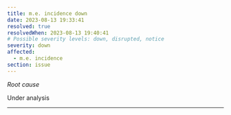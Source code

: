 ```yaml
---
title: m.e. incidence down
date: 2023-08-13 19:33:41
resolved: true
resolvedWhen: 2023-08-13 19:40:41
# Possible severity levels: down, disrupted, notice
severity: down
affected:
  - m.e. incidence
section: issue
---
```


*Root cause*

Under analysis

---



